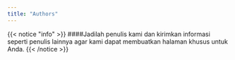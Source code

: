```yaml
---
title: "Authors"
---
```


{{< notice "info" >}}
####Jadilah penulis kami dan kirimkan informasi seperti penulis lainnya agar kami dapat membuatkan halaman khusus untuk Anda.
{{< /notice >}}